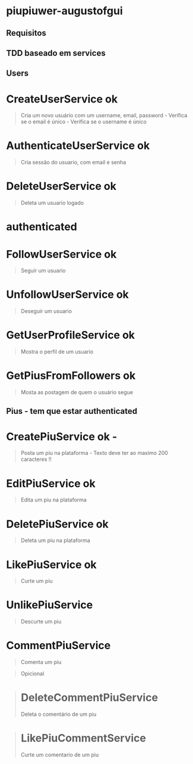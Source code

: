 # piupiuwer-augustofgui

## Requisitos

## TDD baseado em services

## Users

# CreateUserService ok
> Cria um novo usuário com um username, email, password
    - Verifica se o email é único
    - Verifica se o username é único

# AuthenticateUserService ok
> Cria sessão do usuario, com email e senha

# DeleteUserService ok
> Deleta um usuario logado

# authenticated
# FollowUserService ok
> Seguir um usuario

# UnfollowUserService ok
> Deseguir um usuario

# GetUserProfileService ok
> Mostra o perfil de um usuario

# GetPiusFromFollowers ok
> Mosta as postagem de quem o usuário segue

## Pius - tem que estar authenticated

# CreatePiuService ok -
> Posta um piu na plataforma
    - Texto deve ter ao maximo 200 caracteres !!

# EditPiuService ok
> Edita um piu na plataforma

# DeletePiuService ok
> Deleta um piu na plataforma

# LikePiuService ok
> Curte um piu

# UnlikePiuService 
> Descurte um piu

# CommentPiuService
> Comenta um piu

> Opicional

># DeleteCommentPiuService
> Deleta o comentário de um piu

># LikePiuCommentService
> Curte um comentario de um piu






